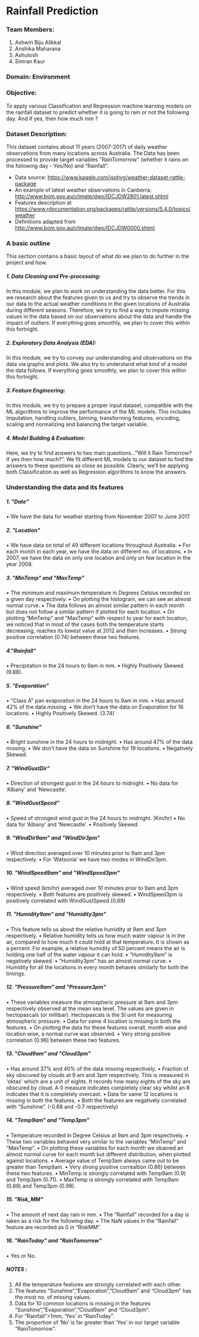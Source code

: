 # Rainfall Prediction

### Team Members:
1) Ashwin Biju Alikkal
2) Anshika Maharana
3) Ashutosh
4) Simran Kaur

### Domain: Environment

### Objective:
To apply various Classification and Regression machine learning models on the rainfall dataset to predict whether it is going to rain or not the following day. And if yes, then how much mm ?

### Dataset Description:
This dataset contains about 11 years (2007-2017) of daily weather observations from many locations across Australia. The Data has been processed to provide target variables "RainTomorrow" (whether it rains on the following day - Yes/No) and “Rainfall”.

* Data source: https://www.kaggle.com/jsphyg/weather-dataset-rattle-package
* An example of latest weather observations in Canberra: http://www.bom.gov.au/climate/dwo/IDCJDW2801.latest.shtml
* Features description at https://www.rdocumentation.org/packages/rattle/versions/5.4.0/topics/weather
* Definitions adapted from http://www.bom.gov.au/climate/dwo/IDCJDW0000.shtml

### A basic outline
This section contains a basic layout of what do we plan to do further in the project and how.

##### 1. Data Cleaning and Pre-processing:
In this module, we plan to work on understanding the data better. For this we research about the features given to us and try to observe the trends in our data to the actual weather conditions in the given locations of Australia during different seasons.
Therefore, we try to find a way to impute missing values in the data based on our observations about the data and handle the impact of outliers.
If everything goes smoothly, we plan to cover this within this fortnight.

##### 2. Exploratory Data Analysis (EDA):
In this module, we try to convey our understanding and observations on the data via graphs and plots. We also try to understand what kind of a model the data follows.
If everything goes smoothly, we plan to cover this within this fortnight.

##### 3. Feature Engineering:
In this module, we try to prepare a proper input dataset, compatible with the ML algorithms to improve the performance of the ML models. This includes Imputation, handling outliers, binning, transforming features, encoding, scaling and normalizing and balancing the target variable.

##### 4. Model Building & Evaluation:
Here, we try to find answers to two main questions…”Will it Rain Tomorrow? If yes then how much?”. We fit different ML models to our dataset to find the answers to these questions as close as possible. Clearly, we’ll be applying both Classification as well as Regression algorithms to know the answers.

### Understanding the data and its features
##### 1. "Date"
•	We have the data for weather starting from November 2007 to June 2017.

##### 2. "Location"
•	We have data on total of 49 different locations throughout Australia.
•	For each month in each year, we have the data on different no. of locations.
•	In 2007, we have the data on only one location and only on few location in the year 2008.

##### 3. "MinTemp" and "MaxTemp"
•	The minimum and maximum temperature in Degrees Celsius recorded on a given day respectively.
•	On plotting the histogram, we can see an almost normal curve.
•	The data follows an almost similar pattern in each month but does not follow a similar pattern if plotted for each location.
•	On plotting “MinTemp” and “MaxTemp” with respect to year for each location, we noticed that in most of the cases both the temperature starts decreasing, reaches its lowest value at 2012 and then increases.
•	Strong positive correlation (0.74) between these two features.

##### 4."Rainfall"
•	Precipitation in the 24 hours to 9am in mm.
•	Highly Positively Skewed. (9.88).

##### 5. "Evaporation"
•	"Class A" pan evaporation in the 24 hours to 9am in mm.
•	Has around 42% of the data missing.
•	We don’t have the data on Evaporation for 16 locations.
•	Highly Positively Skewed. (3.74)

##### 6. "Sunshine"
•	Bright sunshine in the 24 hours to midnight.
•	Has around 47% of the data missing.
•	We don’t have the data on Sunshine for 19 locations.
•	Negatively Skewed.

##### 7. "WindGustDir"
•	Direction of strongest gust in the 24 hours to midnight.
•	No data for ‘Albany’ and ‘Newcastle’.

##### 8. "WindGustSpeed"
•	Speed of strongest wind gust in the 24 hours to midnight. (Km/hr)
•	No data for ‘Albany’ and ‘Newcastle’.
•	Positively Skewed.

##### 9. "WindDir9am" and "WindDir3pm"
•	Wind direction averaged over 10 minutes prior to 9am and 3pm respectively.
•	For ‘Watsonia’ we have two modes in WindDir3pm.

##### 10. "WindSpeed9am" and "WindSpeed3pm"
•	Wind speed (km/hr) averaged over 10 minutes prior to 9am and 3pm respectively.
•	Both features are positively skewed.
•	WindSpeed3pm is positively correlated with WindGustSpeed.(0.69)

##### 11. "Humidity9am" and "Humidity3pm"
•	This feature tells us about the relative humidity at 9am and 3pm respectively.
•	Relative humidity tells us how much water vapour is in the air, compared to how much it could hold at that temperature. It is shown as a percent. For example, a relative humidity of 50 percent means the air is holding one half of the water vapour it can hold.
•	“Humidity9am” is negatively skewed.
•	“Humidity3pm” has an almost normal curve.
•	Humidity for all the locations in every month behaves similarly for both the timings.

##### 12. "Pressure9am" and "Pressure3pm"
•	These variables measure the atmospheric pressure at 9am and 3pm respectively observed at the mean sea level. The values are given in hectopascals (or millibar). Hectopascals is the SI unit for measuring atmospheric pressure.
•	Data for same 4 location is missing in both the features.
•	On plotting the data for these features overall, month wise and location wise, a normal curve was observed.
•	Very strong positive correlation (0.96) between these two features.

##### 13. "Cloud9am" and "Cloud3pm"
•	Has around 37% and 40% of the data missing respectively.
•	Fraction of sky obscured by clouds at 9 am and 3pm respectively. This is measured in 'oktas' which are a unit of eights. It records how many eights of the sky are obscured by cloud. A 0 measure indicates completely clear sky whilst an 8 indicates that it is completely overcast.
•	Data for same 12 locations is missing in both the features.
•	Both the features are negatively correlated with “Sunshine”. (-0.68 and -0.7 respectively)

##### 14. "Temp9am" and "Temp3pm"
•	Temperature recorded in Degree Celsius at 9am and 3pm respectively.
•	These two variables behaved very similar to the variables “MinTemp” and “MaxTemp”.
•	On plotting these variables for each month we obained an almost normal curve for each month but different distribution, when plotted against locations.
•	Average value of Temp3am always came out to be greater than Temp9am.
•	Very strong positive correaltion (0.86) between these two features.
•	MinTemp is strongly correlated with Temp9am (0.9) and Temp3pm (0.71).
•	MaxTemp is strongly correlated with Temp9am (0.89) and Temp3pm (0.98).

##### 15. "Risk_MM"
•	The amount of next day rain in mm.
•	The “Rainfall” recorded for a day is taken as a risk for the following day.
•	The NaN values in the “Rainfall” feature are recorded as 0 in “RiskMM”.

##### 16. "RainToday" and "RainTomorrow"
•	Yes or No.

##### NOTES :
1.	All the temperature features are strongly correlated with each other.
2.	The features “Sunshine”,”Evaporation”,”Cloud9am” and “Cloud3pm” has the most no. of missing values.
3.	Data for 10 common locations is missing in the features “Sunshine”,”Evaporation”,”Cloud9am” and “Cloud3pm”.
4.	For “Rainfall”>1mm, ‘Yes’ in “RainToday”.
5.	The proportion of ‘No’ is far greater than ‘Yes’ in our target variable “RainTomorrow”.









